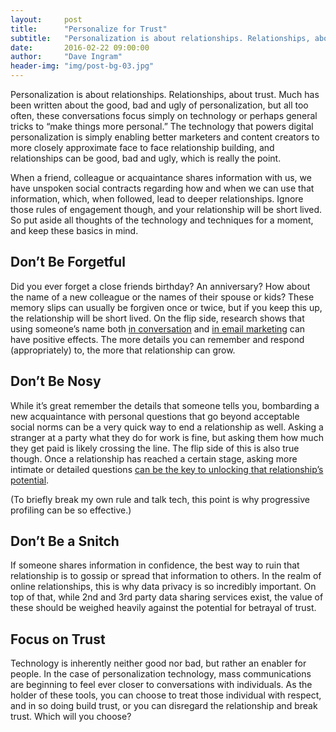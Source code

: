 ```yaml
---
layout:     post
title:      "Personalize for Trust"
subtitle:   "Personalization is about relationships. Relationships, about trust."
date:       2016-02-22 09:00:00
author:     "Dave Ingram"
header-img: "img/post-bg-03.jpg"
---
```


Personalization is about relationships. Relationships, about trust. Much has been written about the good, bad and ugly of personalization, but all too often, these conversations focus simply on technology or perhaps general tricks to “make things more personal.” The technology that powers digital personalization is simply enabling better marketers and content creators to more closely approximate face to face relationship building, and relationships can be good, bad and ugly, which is really the point.

When a friend, colleague or acquaintance shares information with us, we have unspoken social contracts regarding how and when we can use that information, which, when followed, lead to deeper relationships. Ignore those rules of engagement though, and your relationship will be short lived. So put aside all thoughts of the technology and techniques for a moment, and keep these basics in mind.

## Don’t Be Forgetful

Did you ever forget a close friends birthday? An anniversary? How about the name of a new colleague or the names of their spouse or kids? These memory slips can usually be forgiven once or twice, but if you keep this up, the relationship will be short lived. On the flip side, research shows that using someone’s name both [in conversation](http://www.ncbi.nlm.nih.gov/pmc/articles/PMC1647299/) and [in email marketing](http://papers.ssrn.com/sol3/papers.cfm?abstract_id=2725251) can have positive effects. The more details you can remember and respond (appropriately) to, the more that relationship can grow.

## Don’t Be Nosy

While it’s great remember the details that someone tells you, bombarding a new acquaintance with personal questions that go beyond acceptable social norms can be a very quick way to end a relationship as well. Asking a stranger at a party what they do for work is fine, but asking them how much they get paid is likely crossing the line. The flip side of this is also true though. Once a relationship has reached a certain stage, asking more intimate or detailed questions [can be the key to unlocking that relationship’s potential](http://www.inc.com/shelley-prevost/25-revealing-questions-that-build-better-relationships-at-work.html).

(To briefly break my own rule and talk tech, this point is why progressive profiling can be so effective.)

## Don’t Be a Snitch

If someone shares information in confidence, the best way to ruin that relationship is to gossip or spread that information to others. In the realm of online relationships, this is why data privacy is so incredibly important. On top of that, while 2nd and 3rd party data sharing services exist, the value of these should be weighed heavily against the potential for betrayal of trust.

## Focus on Trust

Technology is inherently neither good nor bad, but rather an enabler for people. In the case of personalization technology, mass communications are beginning to feel ever closer to conversations with individuals. As the holder of these tools, you can choose to treat those individual with respect, and in so doing build trust, or you can disregard the relationship and break trust. Which will you choose?
